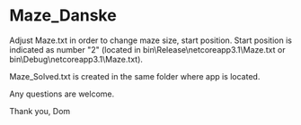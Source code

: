 # Maze_Danske

Adjust Maze.txt in order to change maze size, start position. Start position is indicated as number "2" (located in bin\Release\netcoreapp3.1\Maze.txt or bin\Debug\netcoreapp3.1\Maze.txt).

Maze_Solved.txt is created in the same folder where app is located.

Any questions are welcome.

Thank you, Dom
